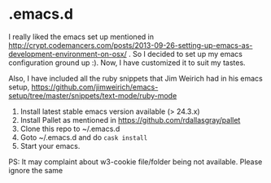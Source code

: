.emacs.d
========
I really liked the emacs set up mentioned in http://crypt.codemancers.com/posts/2013-09-26-setting-up-emacs-as-development-environment-on-osx/ . So I decided to set up my emacs configuration ground up :). Now, I have customized it to suit my tastes.

Also, I have included all the ruby snippets that Jim Weirich had in his emacs setup, 
https://github.com/jimweirich/emacs-setup/tree/master/snippets/text-mode/ruby-mode

1. Install latest stable emacs version available (> 24.3.x)
2. Install Pallet as mentioned in https://github.com/rdallasgray/pallet
3. Clone this repo to ~/.emacs.d
4. Goto ~/.emacs.d and do ```cask install```
5. Start your emacs. 


PS: It may complaint about w3-cookie file/folder being not available. Please ignore the same


